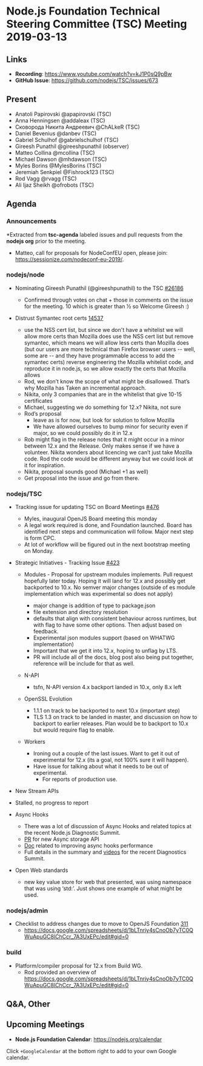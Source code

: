 # Node.js Foundation Technical Steering Committee (TSC) Meeting 2019-03-13

## Links

* **Recording**: https://www.youtube.com/watch?v=kJ1P0sQ9pBw
* **GitHub Issue**: https://github.com/nodejs/TSC/issues/673

## Present

* Anatoli Papirovski @apapirovski (TSC)
* Anna Henningsen @addaleax (TSC)
* Сковорода Никита Андреевич @ChALkeR (TSC)
* Daniel Bevenius @danbev (TSC)
* Gabriel Schulhof @gabrielschulhof (TSC)
* Gireesh Punathil @gireeshpunathil (observer)
* Matteo Collina @mcollina (TSC)
* Michael Dawson @mhdawson (TSC)
* Myles Borins @MylesBorins (TSC)
* Jeremiah Senkpiel @Fishrock123 (TSC)
* Rod Vagg @rvagg (TSC)
* Ali Ijaz Sheikh @ofrobots (TSC)

## Agenda

### Announcements
 
*Extracted from **tsc-agenda** labeled issues and pull requests from the **nodejs org** prior to the meeting.

* Matteo, call for proposals for NodeConfEU open, please join: https://sessionize.com/nodeconf-eu-2019/.

### nodejs/node

* Nominating Gireesh Punathil (@gireeshpunathil) to the TSC [#26186](https://github.com/nodejs/node/issues/26186)
  * Confirmed through votes on chat + those in comments on the issue for the meeting. 10 which
    is greater than ½ so Welcome Gireesh :)

* Distrust Symantec root certs [14537](https://github.com/nodejs/node/issues/14537)
  * use the NSS cert list, but since we don't have a whitelist we will allow more certs
    than Mozilla does use the NSS cert list but remove symantec, which means we will allow
    less certs than Mozilla does (but our users are more technical than Firefox browser users
     -- well, some are -- and they have programmable access to add the symantec certs)
    reverse engineering the Mozilla whitelist code, and reproduce it in node.js, so we allow exactly the certs that Mozilla allows
  * Rod, we don’t know the scope of  what might be disallowed.  That’s why Mozilla has
    Taken an incremental approach.
  * Nikita, only 3 companies that are in the whitelist that give 10-15 certificates
  * Michael, suggesting we do something for 12.x? Nikita, not sure
  * Rod’s proposal
    * leave as is for now, but look for solution to follow Mozilla
    * We have allowed ourselves to bump minor for security even if major, so we could
      possibly do it in 12.x
  * Rob might flag in the release notes that it might occur in a minor between 12.x and the
    Release. Only makes sense if we have a volunteer. Nikita wonders about licencing we
    can’t just take Mozilla code. Rod the code would be different anyway but we could
    look at it for inspiration.
  * Nikita, proposal sounds good (Michael +1 as well)
  * Get proposal into the issue and go from there.

### nodejs/TSC

* Tracking issue for updating TSC on Board Meetings [#476](https://github.com/nodejs/TSC/issues/476)
  * Myles, inaugural OpenJS Board meeting this monday
  * A legal work required is done, and Foundation launched. Board has identified
    next steps and communication will follow.  Major next step is form CPC.
  * At lot of workflow will be figured out in the next bootstrap meeting on Monday.

* Strategic Initiatives - Tracking Issue [#423](https://github.com/nodejs/TSC/issues/423)
  * Modules - Proposal for upstream modules implements.  Pull request hopefully later 
    today. Hoping it will land for 12.x and possibly get backported to 10.x.  No semver
    major changes (outside of es module implementation which was experimental so 
    does not apply)
    * major change is addition of type to package.json
    * file extension and directory resolution
    * defaults that align with consistent behaviour across runtimes, but with flag to 
      have some other options.  Then adjust based on feedback.
    * Experimental json modules support (based on WHATWG implementation)
    * Important that we get it into 12.x, hoping to unflag by LTS. 
    * PR will include all of the docs, blog post also being put together, reference will
      be include for that as well.

  * N-API
    * tsfn, N-API version 4.x backport landed in 10.x, only 8.x left

  * OpenSSL Evolution
    * 1.1.1 on track to be backported to next 10.x (important step)
    * TLS 1.3  on track to be landed in master, and discussion on how to
      backport to earlier releases.  Plan would be to backport to 10.x but 
      would require flag to enable.

  * Workers
    * Ironing out a couple of the last issues.  Want to get it out of experimental
      for 12.x (its a goal, not 100% sure it will happen).
    * Have issue for talking about what it needs to be out of experimental. 
      * For reports of production use.  

 * New Stream APIs
  * Stalled, no progress to report

* Async Hooks
  * There was a lot of discussion of Async Hooks and related topics at the recent Node.js Diagnostic Summit.
  * [PR](https://github.com/nodejs/node/pull/26540) for new Async storage API
  * [Doc](http://bit.ly/making-async-hooks-fast-enough) related to improving async hooks performance
  * Full details in the summary and [videos](https://github.com/nodejs/diagnostics/issues/203#issuecomment-472534669)
    for the recent Diagnostics Summit.
* Open Web standards
  * new key value store for web that presented, was using namespace that was using
    ‘std:’. Just shows one example of what might be used.

### nodejs/admin

* Checklist to address changes due to move to OpenJS Foundation [311](https://github.com/nodejs/admin/issues/311)
  * https://docs.google.com/spreadsheets/d/1bLTnriy4sCnoOb7yTC0QWuApuGC8lChCcr_7A3UxEPc/edit#gid=0

### build

* Platform/compiler proposal for 12.x from Build WG.
  * Rod provided an overview of https://docs.google.com/spreadsheets/d/1bLTnriy4sCnoOb7yTC0QWuApuGC8lChCcr_7A3UxEPc/edit#gid=0

## Q&A, Other

## Upcoming Meetings

* **Node.js Foundation Calendar**: https://nodejs.org/calendar

Click `+GoogleCalendar` at the bottom right to add to your own Google calendar.


